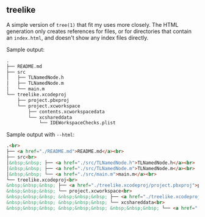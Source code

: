 ## treelike

A simple version of `tree(1)` that fit my uses more closely.
The HTML generation only creates references for files, or for directories that contain an `index.html`, and doesn't show any index files directly.

Sample output:

```txt
.
├── README.md
├── src
│   ├── TLNamedNode.h
│   ├── TLNamedNode.m
│   └── main.m
└── treelike.xcodeproj
    ├── project.pbxproj
    └── project.xcworkspace
        ├── contents.xcworkspacedata
        └── xcshareddata
            └── IDEWorkspaceChecks.plist
```

Sample output with `--html`:

```html
.<br>
├── <a href="./README.md">README.md</a><br>
├── src<br>
│&nbsp;&nbsp; ├── <a href="./src/TLNamedNode.h">TLNamedNode.h</a><br>
│&nbsp;&nbsp; ├── <a href="./src/TLNamedNode.m">TLNamedNode.m</a><br>
│&nbsp;&nbsp; └── <a href="./src/main.m">main.m</a><br>
└── treelike.xcodeproj<br>
&nbsp;&nbsp;&nbsp; ├── <a href="./treelike.xcodeproj/project.pbxproj">project.pbxproj</a><br>
&nbsp;&nbsp;&nbsp; └── project.xcworkspace<br>
&nbsp;&nbsp;&nbsp; &nbsp;&nbsp;&nbsp; ├── <a href="./treelike.xcodeproj/project.xcworkspace/contents.xcworkspacedata">contents.xcworkspacedata</a><br>
&nbsp;&nbsp;&nbsp; &nbsp;&nbsp;&nbsp; └── xcshareddata<br>
&nbsp;&nbsp;&nbsp; &nbsp;&nbsp;&nbsp; &nbsp;&nbsp;&nbsp; └── <a href="./treelike.xcodeproj/project.xcworkspace/xcshareddata/IDEWorkspaceChecks.plist">IDEWorkspaceChecks.plist</a><br>
```
